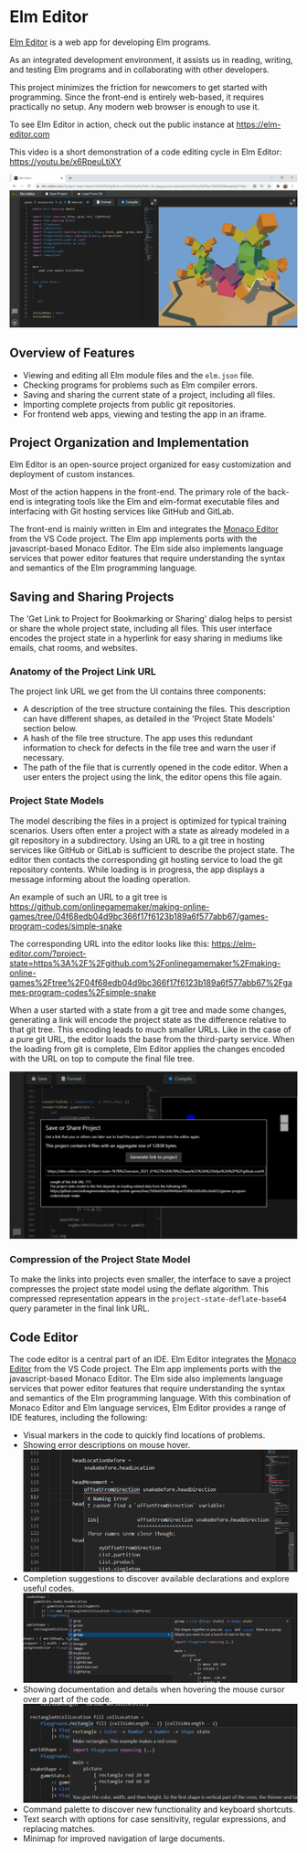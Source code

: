 # Elm Editor

[Elm Editor](https://github.com/elm-fullstack/elm-fullstack/tree/main/implement/example-apps/elm-editor) is a web app for developing Elm programs.

As an integrated development environment, it assists us in reading, writing, and testing Elm programs and in collaborating with other developers.

This project minimizes the friction for newcomers to get started with programming. Since the front-end is entirely web-based, it requires practically no setup. Any modern web browser is enough to use it.

To see Elm Editor in action, check out the public instance at https://elm-editor.com

This video is a short demonstration of a code editing cycle in Elm Editor:
https://youtu.be/x6RpeuLtiXY

![running an app in Elm Editor](./../../../guide/image/2021-03-17-elm-editor-user-interface.png)

## Overview of Features

+ Viewing and editing all Elm module files and the `elm.json` file.
+ Checking programs for problems such as Elm compiler errors.
+ Saving and sharing the current state of a project, including all files.
+ Importing complete projects from public git repositories.
+ For frontend web apps, viewing and testing the app in an iframe.

## Project Organization and Implementation

Elm Editor is an open-source project organized for easy customization and deployment of custom instances.

Most of the action happens in the front-end. The primary role of the back-end is integrating tools like the Elm and elm-format executable files and interfacing with Git hosting services like GitHub and GitLab.

The front-end is mainly written in Elm and integrates the [Monaco Editor](https://microsoft.github.io/monaco-editor/) from the VS Code project. The Elm app implements ports with the javascript-based Monaco Editor. The Elm side also implements language services that power editor features that require understanding the syntax and semantics of the Elm programming language.

## Saving and Sharing Projects

The 'Get Link to Project for Bookmarking or Sharing' dialog helps to persist or share the whole project state, including all files. This user interface encodes the project state in a hyperlink for easy sharing in mediums like emails, chat rooms, and websites.

### Anatomy of the Project Link URL

The project link URL we get from the UI contains three components:

+ A description of the tree structure containing the files. This description can have different shapes, as detailed in the 'Project State Models' section below.
+ A hash of the file tree structure. The app uses this redundant information to check for defects in the file tree and warn the user if necessary.
+ The path of the file that is currently opened in the code editor. When a user enters the project using the link, the editor opens this file again.

### Project State Models

The model describing the files in a project is optimized for typical training scenarios. Users often enter a project with a state as already modeled in a git repository in a subdirectory. Using an URL to a git tree in hosting services like GitHub or GitLab is sufficient to describe the project state. The editor then contacts the corresponding git hosting service to load the git repository contents. While loading is in progress, the app displays a message informing about the loading operation.

An example of such an URL to a git tree is https://github.com/onlinegamemaker/making-online-games/tree/04f68edb04d9bc366f17f6123b189a6f577abb67/games-program-codes/simple-snake

The corresponding URL into the editor looks like this:
https://elm-editor.com/?project-state=https%3A%2F%2Fgithub.com%2Fonlinegamemaker%2Fmaking-online-games%2Ftree%2F04f68edb04d9bc366f17f6123b189a6f577abb67%2Fgames-program-codes%2Fsimple-snake

When a user started with a state from a git tree and made some changes, generating a link will encode the project state as the difference relative to that git tree. This encoding leads to much smaller URLs. Like in the case of a pure git URL, the editor loads the base from the third-party service. When the loading from git is complete, Elm Editor applies the changes encoded with the URL on top to compute the final file tree.

![Saving a project state based on difference to git tree](./../../../guide/image/2021-01-16-elm-editor-save-project-diff-based.png)

### Compression of the Project State Model

To make the links into projects even smaller, the interface to save a project compresses the project state model using the deflate algorithm. This compressed representation appears in the `project-state-deflate-base64` query parameter in the final link URL.


## Code Editor

The code editor is a central part of an IDE. Elm Editor integrates the [Monaco Editor](https://microsoft.github.io/monaco-editor/) from the VS Code project. The Elm app implements ports with the javascript-based Monaco Editor. The Elm side also implements language services that power editor features that require understanding the syntax and semantics of the Elm programming language. With this combination of Monaco Editor and Elm language services, Elm Editor provides a range of IDE features, including the following:

+ Visual markers in the code to quickly find locations of problems.
+ Showing error descriptions on mouse hover.
  ![Showing error descriptions on mouse hover](./../../../guide/image/2021-10-09-elm-editor-error-description-on-mouse-hover.png)
+ Completion suggestions to discover available declarations and explore useful codes.
  ![Completion suggestions](./../../../guide/image/2021-10-09-elm-editor-completion-suggestions.png)
+ Showing documentation and details when hovering the mouse cursor over a part of the code.
  ![Showing documentation and details when hovering the mouse cursor over a part of the code](./../../../guide/image/2021-10-09-elm-editor-hover-provider-documentation-from-reference.png)
+ Command palette to discover new functionality and keyboard shortcuts.
+ Text search with options for case sensitivity, regular expressions, and replacing matches.
+ Minimap for improved navigation of large documents.

